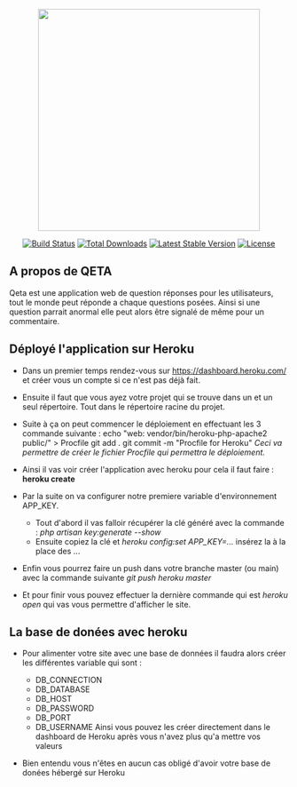 <p align="center"><a href="https://laravel.com" target="_blank"><img src="https://raw.githubusercontent.com/laravel/art/master/logo-lockup/5%20SVG/2%20CMYK/1%20Full%20Color/laravel-logolockup-cmyk-red.svg" width="400"></a></p>

<p align="center">
<a href="https://travis-ci.org/laravel/framework"><img src="https://travis-ci.org/laravel/framework.svg" alt="Build Status"></a>
<a href="https://packagist.org/packages/laravel/framework"><img src="https://img.shields.io/packagist/dt/laravel/framework" alt="Total Downloads"></a>
<a href="https://packagist.org/packages/laravel/framework"><img src="https://img.shields.io/packagist/v/laravel/framework" alt="Latest Stable Version"></a>
<a href="https://packagist.org/packages/laravel/framework"><img src="https://img.shields.io/packagist/l/laravel/framework" alt="License"></a>
</p>

## A propos de QETA

Qeta est une application web de question réponses pour les utilisateurs, tout le monde peut réponde a chaque questions posées. Ainsi si une question parrait anormal elle peut alors être signalé de même pour un commentaire.

## Déployé l'application sur Heroku

- Dans un premier temps rendez-vous sur https://dashboard.heroku.com/ et créer vous un compte si ce n'est pas déjà fait.

- Ensuite il faut que vous ayez votre projet qui se trouve dans un et un seul répertoire. Tout dans le répertoire racine du projet.

- Suite à ça on peut commencer le déploiement en effectuant les 3 commande suivante : 
    echo "web: vendor/bin/heroku-php-apache2 public/" > Procfile
    git add .
    git commit -m "Procfile for Heroku"
*Ceci va permettre de créer le fichier Procfile qui permettra le déploiement.*

- Ainsi il vas voir créer l'application avec heroku pour cela il faut faire : **heroku create**

- Par la suite on va configurer notre premiere variable d'environnement APP_KEY.
    - Tout d'abord il vas falloir récupérer la clé généré avec la commande : *php artisan key:generate --show*
    - Ensuite copiez la clé et *heroku config:set APP_KEY=…*
    insérez la à la place des ...

- Enfin vous pourrez faire un push dans votre branche master (ou main) avec la commande suivante *git push heroku master*

- Et pour finir vous pouvez effectuer la dernière commande qui est *heroku open* qui vas vous permettre d'afficher le site.

## La base de donées avec heroku

- Pour alimenter votre site avec une base de données il faudra alors créer les différentes variable qui sont : 
    - DB_CONNECTION
    - DB_DATABASE
    - DB_HOST
    - DB_PASSWORD
    - DB_PORT
    - DB_USERNAME
    Ainsi vous pouvez les créer directement dans le dashboard de Heroku après vous n'avez plus qu'a mettre vos valeurs

- Bien entendu vous n'êtes en aucun cas obligé d'avoir votre base de donées hébergé sur Heroku